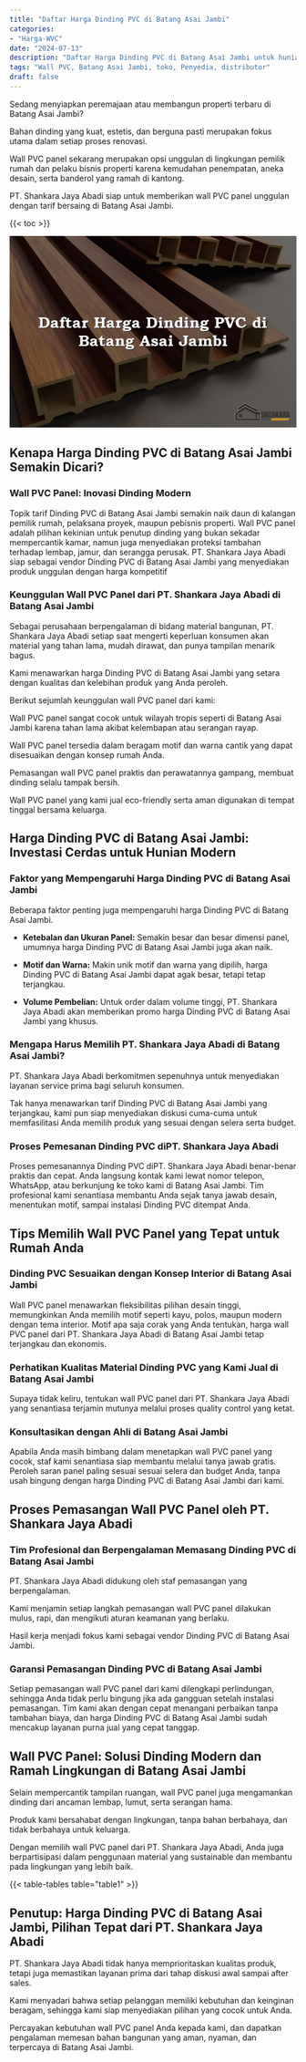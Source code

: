 ```yaml
---
title: "Daftar Harga Dinding PVC di Batang Asai Jambi"
categories: 
- "Harga-WVC"
date: "2024-07-13"
description: "Daftar Harga Dinding PVC di Batang Asai Jambi untuk hunian, perkantoran, dan toko. Produk unggulan, beragam motif, variasi warna menarik, dengan layanan penempatan ditangani oleh tenaga ahli ahli dan kepastian resmi!|Servis penjualan Dinding PVC di Batang Asai Jambi bagi kebutuhan hunian, office, maupun toko, beserta produk unggulan dan instalasi oleh teknisi profesional dan kepastian resmi.|Pilihan Dinding PVC di Batang Asai Jambi yang andal bagi tempat tinggal, kantor, serta toko, bersama panel terbaik dan pemasangan oleh tim ahli serta jaminan resmi.|Distribusi Dinding PVC di Batang Asai Jambi bagi hunian, kantor, dan gerai, dengan produk berkualitas dan penempatan ditangani oleh tenaga ahli berpengalaman, dilengkapi beserta jaminan resmi.}"
tags: "Wall PVC, Batang Asai Jambi, toko, Penyedia, distributor"
draft: false
---
```


Sedang menyiapkan peremajaan atau membangun properti terbaru di Batang Asai Jambi?

Bahan dinding yang kuat, estetis, dan berguna pasti merupakan fokus utama dalam setiap proses renovasi.

Wall PVC panel sekarang merupakan opsi unggulan di lingkungan pemilik rumah dan pelaku bisnis properti karena kemudahan penempatan, aneka desain, serta banderol yang ramah di kantong.

PT. Shankara Jaya Abadi siap untuk memberikan wall PVC panel unggulan dengan tarif bersaing di Batang Asai Jambi.

{{< toc >}}

![Daftar Harga Dinding PVC di Batang Asai Jambi](/images/Harga-WVC/Daftar-Harga-Dinding-PVC-di-Batang-Asai-Jambi.png)


## Kenapa Harga Dinding PVC di Batang Asai Jambi Semakin Dicari?

### Wall PVC Panel: Inovasi Dinding Modern

Topik tarif Dinding PVC di Batang Asai Jambi semakin naik daun di kalangan pemilik rumah, pelaksana proyek, maupun pebisnis properti. Wall PVC panel adalah pilihan kekinian untuk penutup dinding yang bukan sekadar mempercantik kamar, namun juga menyediakan proteksi tambahan terhadap lembap, jamur, dan serangga perusak. PT. Shankara Jaya Abadi siap sebagai vendor Dinding PVC di Batang Asai Jambi yang menyediakan produk unggulan dengan harga kompetitif

### Keunggulan Wall PVC Panel dari PT. Shankara Jaya Abadi di Batang Asai Jambi

Sebagai perusahaan berpengalaman di bidang material bangunan, PT. Shankara Jaya Abadi setiap saat mengerti keperluan konsumen akan material yang tahan lama, mudah dirawat, dan punya tampilan menarik bagus.

Kami menawarkan harga Dinding PVC di Batang Asai Jambi yang setara dengan kualitas dan kelebihan produk yang Anda peroleh.

Berikut sejumlah keunggulan wall PVC panel dari kami:

Wall PVC panel sangat cocok untuk wilayah tropis seperti di Batang Asai Jambi karena tahan lama akibat kelembapan atau serangan rayap.

Wall PVC panel tersedia dalam beragam motif dan warna cantik yang dapat disesuaikan dengan konsep rumah Anda.

Pemasangan wall PVC panel praktis dan perawatannya gampang, membuat dinding selalu tampak bersih.

Wall PVC panel yang kami jual eco-friendly serta aman digunakan di tempat tinggal bersama keluarga.

## Harga Dinding PVC di Batang Asai Jambi: Investasi Cerdas untuk Hunian Modern

### Faktor yang Mempengaruhi Harga Dinding PVC di Batang Asai Jambi

Beberapa faktor penting juga mempengaruhi harga Dinding PVC di Batang Asai Jambi.

- **Ketebalan dan Ukuran Panel:** Semakin besar dan besar dimensi panel, umumnya harga Dinding PVC di Batang Asai Jambi juga akan naik.

- **Motif dan Warna:** Makin unik motif dan warna yang dipilih, harga Dinding PVC di Batang Asai Jambi dapat agak besar, tetapi tetap terjangkau.

- **Volume Pembelian:** Untuk order dalam volume tinggi, PT. Shankara Jaya Abadi akan memberikan promo harga Dinding PVC di Batang Asai Jambi yang khusus.

### Mengapa Harus Memilih PT. Shankara Jaya Abadi di Batang Asai Jambi?

PT. Shankara Jaya Abadi berkomitmen sepenuhnya untuk menyediakan layanan service prima bagi seluruh konsumen.

Tak hanya menawarkan tarif Dinding PVC di Batang Asai Jambi yang terjangkau, kami pun siap menyediakan diskusi cuma-cuma untuk memfasilitasi Anda memilih produk yang sesuai dengan selera serta budget.

### Proses Pemesanan Dinding PVC diPT. Shankara Jaya Abadi

Proses pemesanannya Dinding PVC diPT. Shankara Jaya Abadi benar-benar praktis dan cepat. Anda langsung kontak kami lewat nomor telepon, WhatsApp, atau berkunjung ke toko kami di Batang Asai Jambi. Tim profesional kami senantiasa membantu Anda sejak tanya jawab desain, menentukan motif, sampai instalasi Dinding PVC ditempat Anda.

## Tips Memilih Wall PVC Panel yang Tepat untuk Rumah Anda

### Dinding PVC Sesuaikan dengan Konsep Interior di Batang Asai Jambi

Wall PVC panel menawarkan fleksibilitas pilihan desain tinggi, memungkinkan Anda memilih motif seperti kayu, polos, maupun modern dengan tema interior. Motif apa saja corak yang Anda tentukan, harga wall PVC panel dari PT. Shankara Jaya Abadi di Batang Asai Jambi tetap terjangkau dan ekonomis.

### Perhatikan Kualitas Material Dinding PVC yang Kami Jual di Batang Asai Jambi

Supaya tidak keliru, tentukan wall PVC panel dari PT. Shankara Jaya Abadi yang senantiasa terjamin mutunya melalui proses quality control yang ketat.

### Konsultasikan dengan Ahli di Batang Asai Jambi

Apabila Anda masih bimbang dalam menetapkan wall PVC panel yang cocok, staf kami senantiasa siap membantu melalui tanya jawab gratis. Peroleh saran panel paling sesuai sesuai selera dan budget Anda, tanpa usah bingung dengan harga Dinding PVC di Batang Asai Jambi dari kami.

## Proses Pemasangan Wall PVC Panel oleh PT. Shankara Jaya Abadi

### Tim Profesional dan Berpengalaman Memasang Dinding PVC di Batang Asai Jambi

PT. Shankara Jaya Abadi didukung oleh staf pemasangan yang berpengalaman.

Kami menjamin setiap langkah pemasangan wall PVC panel dilakukan mulus, rapi, dan mengikuti aturan keamanan yang berlaku.

Hasil kerja menjadi fokus kami sebagai vendor Dinding PVC di Batang Asai Jambi.

### Garansi Pemasangan Dinding PVC di Batang Asai Jambi

Setiap pemasangan wall PVC panel dari kami dilengkapi perlindungan, sehingga Anda tidak perlu bingung jika ada gangguan setelah instalasi pemasangan. Tim kami akan dengan cepat menangani perbaikan tanpa tambahan biaya, dan harga Dinding PVC di Batang Asai Jambi sudah mencakup layanan purna jual yang cepat tanggap.

## Wall PVC Panel: Solusi Dinding Modern dan Ramah Lingkungan di Batang Asai Jambi

Selain mempercantik tampilan ruangan, wall PVC panel juga mengamankan dinding dari ancaman lembap, lumut, serta serangan hama.

Produk kami bersahabat dengan lingkungan, tanpa bahan berbahaya, dan tidak berbahaya untuk keluarga.

Dengan memilih wall PVC panel dari PT. Shankara Jaya Abadi, Anda juga berpartisipasi dalam penggunaan material yang sustainable dan membantu pada lingkungan yang lebih baik.

{{< table-tables table="table1" >}}

## Penutup: Harga Dinding PVC di Batang Asai Jambi, Pilihan Tepat dari PT. Shankara Jaya Abadi

PT. Shankara Jaya Abadi tidak hanya memprioritaskan kualitas produk, tetapi juga memastikan layanan prima dari tahap diskusi awal sampai after sales.

Kami menyadari bahwa setiap pelanggan memiliki kebutuhan dan keinginan beragam, sehingga kami siap menyediakan pilihan yang cocok untuk Anda.

Percayakan kebutuhan wall PVC panel Anda kepada kami, dan dapatkan pengalaman memesan bahan bangunan yang aman, nyaman, dan terpercaya di Batang Asai Jambi.